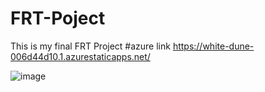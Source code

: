 # FRT-Poject
This is my final FRT Project
#azure link https://white-dune-006d44d10.1.azurestaticapps.net/

![image](https://user-images.githubusercontent.com/89394921/178141425-4570c8e3-4cd6-41e6-a758-989be3a630ea.png)

